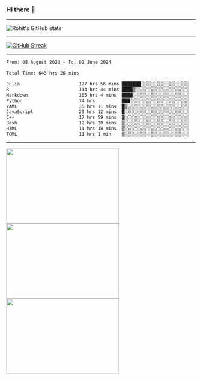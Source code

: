 ### Hi there 👋

<hr/>

![Rohit's GitHub stats](https://github-readme-stats.vercel.app/api?username=RohitRathore1&show_icons=true&theme=transparent)

<hr/>

[![GitHub Streak](http://github-readme-streak-stats.herokuapp.com?user=RohitRathore1&theme=dark&mode=weekly)](https://git.io/streak-stats)

<hr/>

<!--START_SECTION:waka-->

```txt
From: 08 August 2020 - To: 02 June 2024

Total Time: 643 hrs 26 mins

Julia                      177 hrs 56 mins ███████░░░░░░░░░░░░░░░░░░   27.66 %
R                          114 hrs 44 mins ████▒░░░░░░░░░░░░░░░░░░░░   17.83 %
Markdown                   105 hrs 4 mins  ████░░░░░░░░░░░░░░░░░░░░░   16.33 %
Python                     74 hrs          ███░░░░░░░░░░░░░░░░░░░░░░   11.50 %
YAML                       35 hrs 11 mins  █▒░░░░░░░░░░░░░░░░░░░░░░░   05.47 %
JavaScript                 29 hrs 12 mins  █░░░░░░░░░░░░░░░░░░░░░░░░   04.54 %
C++                        17 hrs 59 mins  ▓░░░░░░░░░░░░░░░░░░░░░░░░   02.80 %
Bash                       12 hrs 20 mins  ▒░░░░░░░░░░░░░░░░░░░░░░░░   01.92 %
HTML                       11 hrs 18 mins  ▒░░░░░░░░░░░░░░░░░░░░░░░░   01.76 %
TOML                       11 hrs 1 min    ▒░░░░░░░░░░░░░░░░░░░░░░░░   01.71 %
```

<!--END_SECTION:waka-->

<hr/>

<p>
  <img src="https://wakatime.com/share/@TeAmp0is0N/0205e68a-e5ed-48bf-b870-3c94c1fa77d3.svg" width="300" height="200">
  <img src="https://wakatime.com/share/@TeAmp0is0N/3935ee43-08a3-493e-8b95-60c1f9204b15.svg" width="300" height="200">
  <img src="https://wakatime.com/share/@TeAmp0is0N/8717aacc-7340-44e0-abb1-987dc9823fcd.svg" width="300" height="200">
</p>





